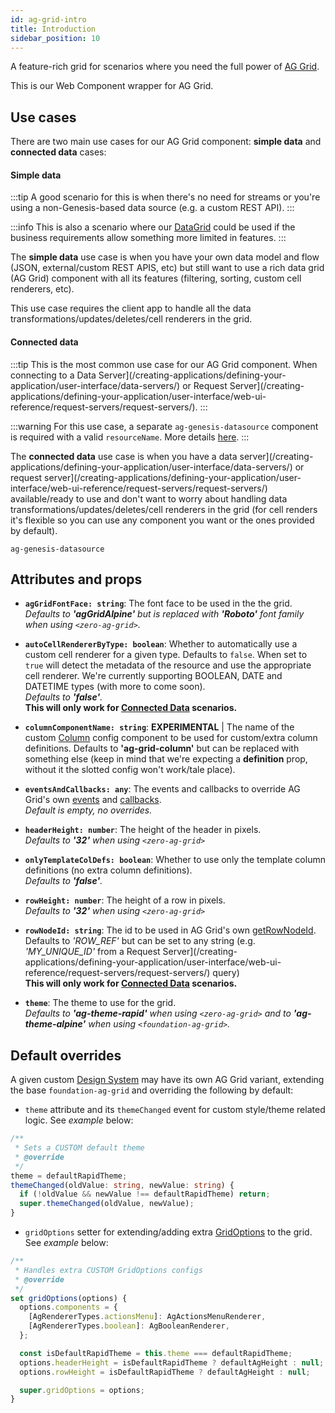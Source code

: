 ```yaml
---
id: ag-grid-intro
title: Introduction
sidebar_position: 10
---
```


A feature-rich grid for scenarios where you need the full power of [AG Grid](https://www.ag-grid.com/).

This is our Web Component wrapper for AG Grid.

## Use cases

There are two main use cases for our AG Grid component: **simple data** and **connected data** cases:

#### Simple data

:::tip 
A good scenario for this is when there's no need for streams or you're using a non-Genesis-based data source (e.g. a custom REST API).
:::

:::info
This is also a scenario where our [DataGrid](/creating-applications/defining-your-application/user-interface/web-ui-reference/components/grids/data-grid) could be used if the business requirements allow something more limited in features. 
:::

The **simple data** use case is when you have your own data model and flow (JSON, external/custom REST APIS, etc) but still want to use a rich data grid (AG Grid) component with all  its features (filtering, sorting, custom cell renderers, etc). 

This use case requires the client app to handle all the data transformations/updates/deletes/cell renderers in the grid.

#### Connected data

:::tip 
This is the most common use case for our AG Grid component. When connecting to a Data Server](/creating-applications/defining-your-application/user-interface/data-servers/) or Request Server](/creating-applications/defining-your-application/user-interface/web-ui-reference/request-servers/request-servers/). 
:::

:::warning
For this use case, a separate `ag-genesis-datasource` component is required with a valid `resourceName`. More details [here](/creating-applications/defining-your-application/user-interface/web-ui-reference/components/grids/ag-grid/ag-genesis-datasource/).
:::

The **connected data** use case is when you have a data server](/creating-applications/defining-your-application/user-interface/data-servers/) or request server](/creating-applications/defining-your-application/user-interface/web-ui-reference/request-servers/request-servers/) available/ready to use and don't want to worry about handling data transformations/updates/deletes/cell renderers in the grid (for cell renders it's flexible so you can use any component you want or the ones provided by default).

`ag-genesis-datasource`

## Attributes and props

- **`agGridFontFace: string`**: The font face to be used in the the grid. <br /> *Defaults to **'agGridAlpine'** but is replaced with **'Roboto'** font family when using `<zero-ag-grid>`.*

- **`autoCellRendererByType: boolean`**: Whether to automatically use a custom cell renderer for a given type. Defaults to `false`. When set to `true` will detect the metadata of the resource and use the appropriate cell renderer. We're currently supporting BOOLEAN, DATE and DATETIME types (with more to come soon). <br /> *Defaults to **'false'**.* <br /> **This will only work for [Connected Data](/creating-applications/defining-your-application/user-interface/web-ui-reference/components/grids/ag-grid/ag-grid-connected/) scenarios.** 

- **`columnComponentName: string`**: **EXPERIMENTAL** | The name of the custom [Column](/creating-applications/defining-your-application/user-interface/web-ui-reference/components/grids/ag-grid/ag-genesis-column/) config component to be used for custom/extra column definitions. Defaults to **'ag-grid-column'** but can be replaced with something else (keep in mind that we're expecting a **definition** prop, without it the slotted config won't work/tale place).

- **`eventsAndCallbacks: any`**: The events and callbacks to override AG Grid's own [events](https://www.ag-grid.com/javascript-data-grid/grid-events/) and [callbacks](https://www.ag-grid.com/javascript-data-grid/grid-callbacks/). <br /> *Default is empty, no overrides.*

- **`headerHeight: number`**: The height of the header in pixels. <br /> *Defaults to **'32'** when using `<zero-ag-grid>`*

- **`onlyTemplateColDefs: boolean`**: Whether to use only the template column definitions (no extra column definitions). <br /> *Defaults to **'false'**.*

- **`rowHeight: number`**: The height of a row in pixels. <br /> *Defaults to **'32'** when using `<zero-ag-grid>`*

- **`rowNodeId: string`**: The id to be used in AG Grid's own [getRowNodeId](https://www.ag-grid.com/javascript-data-grid/accessing-data/#accessing-rownode-by-id/). <br /> Defaults to *'ROW_REF'* but can be set to any string (e.g. *'MY_UNIQUE_ID'*  from a Request Server](/creating-applications/defining-your-application/user-interface/web-ui-reference/request-servers/request-servers/) query) <br /> **This will only work for [Connected Data](/creating-applications/defining-your-application/user-interface/web-ui-reference/components/grids/ag-grid/ag-grid-connected/) scenarios.** 

- **`theme`**: The theme to use for the grid. <br /> *Defaults to **'ag-theme-rapid'** when using `<zero-ag-grid>` and to **'ag-theme-alpine'** when using `<foundation-ag-grid>`.*

## Default overrides

A given custom [Design System](/creating-applications/defining-your-application/user-interface/web-ui-reference/design-systems/intro/) may have its own AG Grid variant, extending the base `foundation-ag-grid` and overriding the following by default:

- `theme` attribute and its `themeChanged` event for custom style/theme related logic. See *example* below:

```ts {5,6}
/**
 * Sets a CUSTOM default theme
 * @override
 */
theme = defaultRapidTheme;
themeChanged(oldValue: string, newValue: string) {
  if (!oldValue && newValue !== defaultRapidTheme) return;
  super.themeChanged(oldValue, newValue);
}
```
- `gridOptions` setter for extending/adding extra [GridOptions](https://www.ag-grid.com/javascript-data-grid/grid-interface/#grid-options/) to the grid. See *example* below:

```ts {5}
/**
 * Handles extra CUSTOM GridOptions configs
 * @override
 */
set gridOptions(options) {
  options.components = {
    [AgRendererTypes.actionsMenu]: AgActionsMenuRenderer,
    [AgRendererTypes.boolean]: AgBooleanRenderer,
  };

  const isDefaultRapidTheme = this.theme === defaultRapidTheme;
  options.headerHeight = isDefaultRapidTheme ? defaultAgHeight : null;
  options.rowHeight = isDefaultRapidTheme ? defaultAgHeight : null;

  super.gridOptions = options;
}
```

